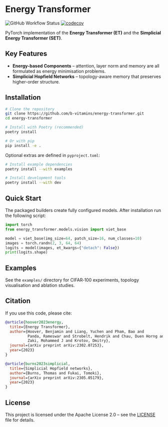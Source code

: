 # Energy Transformer

![GitHub Workflow Status](https://github.com/b-vitamins/energy-transformer/actions/workflows/python.yml/badge.svg)
[![codecov](https://codecov.io/gh/b-vitamins/energy-transformer/graph/badge.svg?token=6DSB7U0GJF)](https://codecov.io/gh/b-vitamins/energy-transformer)

PyTorch implementation of the **Energy Transformer (ET)** and the
**Simplicial Energy Transformer (SET)**.

## Key Features

- **Energy-based Components** – attention, layer norm and memory are all
  formulated as energy minimisation problems.
- **Simplicial Hopfield Networks** – topology-aware memory that
  preserves higher-order structure.

## Installation

```bash
# Clone the repository
git clone https://github.com/b-vitamins/energy-transformer.git
cd energy-transformer

# Install with Poetry (recommended)
poetry install

# Or with pip
pip install -e .
```

Optional extras are defined in `pyproject.toml`:

```bash
# Install example dependencies
poetry install --with examples

# Install development tools
poetry install --with dev
```

## Quick Start

The packaged builders create fully configured models. After installation
run the following script:

```python
import torch
from energy_transformer.models.vision import viet_base

model = viet_base(img_size=64, patch_size=16, num_classes=10)
images = torch.randn(2, 3, 64, 64)
logits = model(images, et_kwargs={"detach": False})
print(logits.shape)
```


## Examples

See the `examples/` directory for CIFAR‑100 experiments, topology
visualisation and ablation studies.

## Citation

If you use this code, please cite:

```bibtex
@article{hoover2023energy,
  title={Energy Transformer},
  author={Hoover, Benjamin and Liang, Yuchen and Pham, Bao and
          Panda, Rameswar and Strobelt, Hendrik and Chau, Duen Horng and
          Zaki, Mohammed J and Krotov, Dmitry},
  journal={arXiv preprint arXiv:2302.07253},
  year={2023}
}

@article{burns2023simplicial,
  title={Simplicial Hopfield networks},
  author={Burns, Thomas and Fukai, Tomoki},
  journal={arXiv preprint arXiv:2305.05179},
  year={2023}
}
```

## License

This project is licensed under the Apache License 2.0 – see the
[LICENSE](LICENSE) file for details.
